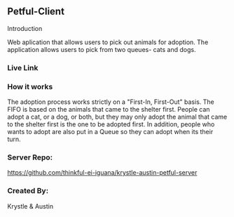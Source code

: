 
## Petful-Client 

Introduction

Web aplication that allows users to pick out animals for adoption. The application allows users to pick from two queues- cats and dogs.

### Live Link



### How it works

The adoption process works strictly on a "First-In, First-Out" basis. The FIFO is based on the animals that came to the shelter first. People can adopt a cat, or a dog, or both, but they may only adopt the animal that came to the shelter first is the one to be adopted first. In addition, people who wants to adopt are also put in a Queue so they can adopt when its their turn.

### Server Repo:

https://github.com/thinkful-ei-iguana/krystle-austin-petful-server

### Created By:

Krystle & Austin
